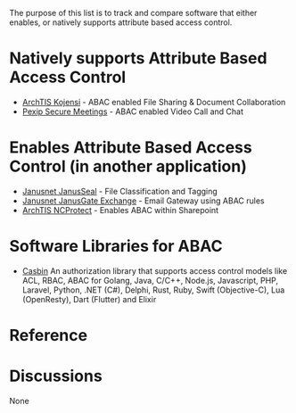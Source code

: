 The purpose of this list is to track and compare software that either enables, or natively supports attribute based access control.

# Natively supports Attribute Based Access Control

* [ArchTIS Kojensi](https://www.archtis.com/secure-document-collaboration-software-protecting-classified-information/) - ABAC enabled File Sharing & Document Collaboration
* [Pexip Secure Meetings](https://www.pexip.com/products/secure-meetings) - ABAC enabled Video Call and Chat

# Enables Attribute Based Access Control (in another application)
* [Janusnet JanusSeal](https://www.janusnet.com/janusseal/windows-suite) - File Classification and Tagging
* [Janusnet JanusGate Exchange](https://www.janusnet.com/janusGATE/Exchange) - Email Gateway using ABAC rules
* [ArchTIS NCProtect](https://www.archtis.com/data-discovery-classification-protection-software-secure-collaboration/) - Enables ABAC within Sharepoint


# Software Libraries for ABAC

* [Casbin](https://casbin.org/) An authorization library that supports access control models like ACL, RBAC, ABAC for Golang, Java, C/C++, Node.js, Javascript, PHP, Laravel, Python, .NET (C#), Delphi, Rust, Ruby, Swift (Objective-C), Lua (OpenResty), Dart (Flutter) and Elixir

# Reference

# Discussions

None

